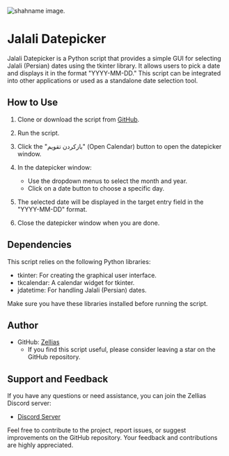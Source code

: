 ![shahname image](https://images.squarespace-cdn.com/content/v1/55a02c9fe4b01b3af99fb061/1570043034319-1K039UOZYA6ZK9J8CR91/Screenshot+2019-10-01+10.28.53.png).


# Jalali Datepicker

Jalali Datepicker is a Python script that provides a simple GUI for selecting Jalali (Persian) dates using the tkinter library. It allows users to pick a date and displays it in the format "YYYY-MM-DD." This script can be integrated into other applications or used as a standalone date selection tool.

## How to Use

1. Clone or download the script from [GitHub](https://github.com/Zellias).

2. Run the script.

3. Click the "بازکردن تقویم" (Open Calendar) button to open the datepicker window.

4. In the datepicker window:
   - Use the dropdown menus to select the month and year.
   - Click on a date button to choose a specific day.

5. The selected date will be displayed in the target entry field in the "YYYY-MM-DD" format.

6. Close the datepicker window when you are done.

## Dependencies

This script relies on the following Python libraries:

- tkinter: For creating the graphical user interface.
- tkcalendar: A calendar widget for tkinter.
- jdatetime: For handling Jalali (Persian) dates.

Make sure you have these libraries installed before running the script.

## Author

- GitHub: [Zellias](https://github.com/Zellias)
  - If you find this script useful, please consider leaving a star on the GitHub repository.

## Support and Feedback

If you have any questions or need assistance, you can join the Zellias Discord server:
- [Discord Server](https://discord.gg/zellias)

Feel free to contribute to the project, report issues, or suggest improvements on the GitHub repository. Your feedback and contributions are highly appreciated.
